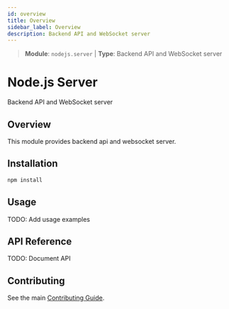 ```yaml
---
id: overview
title: Overview
sidebar_label: Overview
description: Backend API and WebSocket server
---
```

> **Module**: `nodejs.server` | **Type**: Backend API and WebSocket server
# Node.js Server

Backend API and WebSocket server

## Overview

This module provides backend api and websocket server.

## Installation

```bash
npm install
```

## Usage

TODO: Add usage examples

## API Reference

TODO: Document API

## Contributing

See the main [Contributing Guide](https://github.com/semantest/workspace/tree/main/nodejs.server/../../docs/CONTRIBUTING.md).
